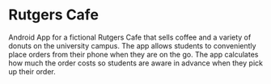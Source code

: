 # Rutgers Cafe

Android App for a fictional Rutgers Cafe that sells coffee and a variety of donuts on the university campus. The app allows students to conveniently place orders from their phone when they are on the go. The app calculates how much the order costs so students are aware in advance when they pick up their order.  
